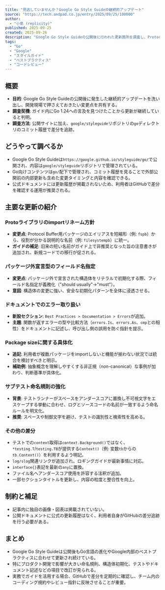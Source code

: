 ```yaml
---
title: "見逃していませんか？Google Go Style Guideの継続的アップデート"
source: "https://tech.andpad.co.jp/entry/2025/09/25/100000"
author:
  - "小島 (replicity)"
published: 2025-09-25
created: 2025-09-26
description: "Google Go Style Guideの公開後に行われた更新箇所を調査し、Protoのimport命名や構造体リテラル、ドキュメント整備などの主要な変更点を紹介しながら、差分の追い方と継続的なメンテナンスの重要性を解説する。"
tags:
  - "Go"
  - "Google"
  - "スタイルガイド"
  - "ベストプラクティス"
  - "コードレビュー"
---
```


## 概要

- **目的**: Google Go Style Guideの公開後に発生した継続的アップデートを洗い出し、開発現場で押さえておきたい変更点を共有する。
- **調査契機**: ガイド内にGo 1.24への言及を見つけたことから更新が継続していると判明。
- **調査方法**: 公開サイトに加え、`google/styleguide`リポジトリの`go`ディレクトリのコミット履歴で差分を追跡。

## どうやって調べるか

- Google Go Style Guideは`https://google.github.io/styleguide/go/`で公開され、内容は`google/styleguide`リポジトリで管理されている。
- Go向けコンテンツは`go/`配下で管理され、コミット履歴を見ることで外部公開前の内部更新も含めた変更タイミングと内容を確認できる。
- 公式ドキュメントには更新履歴が掲載されないため、利用者はGitHubで差分を確認する運用が推奨される。

## 主要な更新の紹介

### Protoライブラリのimportリネーム方針

- **変更点**: Protocol Buffer用パッケージのエイリアスを短縮形（例: `fspb`）から、役割が分かる説明的な名前（例: `filesystempb`）に統一。
- **ガイドの補足**: 旧来の短い名前がガイド上で非推奨となった旨の注意書きが追加され、新規コードでの移行が促される。

### パッケージ外宣言型のフィールド名指定

- **変更点**: パッケージ外で宣言された構造体をリテラルで初期化する際、フィールド名指定が義務化（"should usually"→"must"）。
- **意図**: 構造体の変更に強い、安全な初期化パターンを全体に浸透させる。

### ドキュメントでのエラー取り扱い

- **新設セクション**: `Best Practices > Documentation > Errors`が追加。
- **主題**: 関数が返すエラーの型や比較方法（`errors.Is`、`errors.As`、`cmp`との相性）をドキュメントに記述し、呼び出し側の誤用を防ぐ指針を提示。

### Package sizeに関する具体化

- **追記**: 利用者が複数パッケージをimportしないと機能が揃わない状況では統合を検討すべきと明示。
- **補助例**: 抽象概念を理解しやすくする非正規（non-canonical）な事例が加わり、判断基準が具体化。

### サブテスト命名規則の強化

- **背景**: テストランナーがスペースをアンダースコアに置換し不可視文字をエスケープする挙動に合わせ、ログとソースコードの名前が一致するよう命名ルールを明文化。
- **推奨**: スペースや制御文字を避け、テストの識別性と検索性を高める。

### その他の差分

- テストでの`context`取得は`context.Background()`ではなく、`*testing.T`/`testing.TB`が提供する`Context()`（例: 変数`tb`からの`tb.Context()`）を利用するよう明記。
- `log/slog`関連リンクが追加され、ロギングガイドが最新事情に対応。
- `interface{}`表記を最新の`any`に置換。
- ファイル名へアンダースコア使用を許容する注釈が追加。
- 一部セクションタイトルを更新し、内容の粒度と整合性を向上。

## 制約と補足

- 記事内に独自の画像・図表は掲載されていない。
- 公開ドキュメントに公式の更新履歴はなく、利用者自身がGitHubの差分追跡を行う必要がある。

## まとめ

- Google Go Style Guideは公開後もGo言語の進化やGoogle内部のベストプラクティスに合わせて更新され続けている。
- 特にプロダクト開発で影響が大きい命名規則、構造体初期化、テストやドキュメント記述などの項目で改訂が見られる。
- 実務でガイドを活用する場合、GitHubで差分を定期的に確認し、チーム内のコーディング規約やレビュー指針に反映させることが重要。
